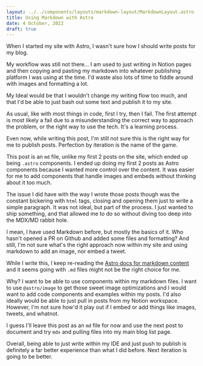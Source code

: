 ```yaml
---
layout: ../../components/layouts/markdown-layout/MarkdownLayout.astro
title: Using Markdown with Astro
date: 4 October, 2022
draft: true
---
```


When I started my site with Astro, I wasn't sure how I should write posts for my blog.

My workflow was still not there... I am used to just writing in Notion pages and then copying and pasting my markdown into whatever publishing platform I was using at the time. I'd waste also lots of time to fiddle around with images and formatting a lot.

My Ideal would be that I wouldn't change my writing flow too much, and that I'd be able to just bash out some text and publish it to my site.

As usual, like with most things in code, first I try, then I fail. The first attempt is most likely a fail due to a misunderstanding the correct way to approach the problem, or the right way to use the tech. It's a learning process.

Even now, while writing this post, I'm still not sure this is the right way for me to publish posts. Perfection by iteration is the name of the game.

This post is an `md` file, unlike my first 2 posts on the site, which ended up being `.astro` components. I ended up doing my first 2 posts as Astro components because I wanted more control over the content. It was easier for me to add components that handle images and embeds without thinking about it too much.

The issue I did have with the way I wrote those posts though was the constant bickering with `html` tags, closing and opening them just to write a simple paragraph. It was not ideal, but part of the process. I just wanted to ship something, and that allowed me to do so without diving too deep into the MDX/MD rabbit hole.

I mean, I have used Markdown before, but mostly the basics of it. Who hasn't opened a PR on Github and added some files and formatting? And still, I'm not sure what's the right approach now within my site and using markdown to add an image, nor embed a tweet.

While I write this, I keep re-reading the [Astro docs for markdown content](https://docs.astro.build/en/guides/markdown-content/) and it seems going with `.md` files might not be the right choice for me.

Why? I want to be able to use components within my markdown files. I want to use `@astro/image` to get those sweet image optimizations and I would want to add code components and examples within my posts. I'd also ideally would be able to just pull in posts from my Notion workspace. However, I'm not sure how'd it play out if I embed or add things like images, tweets, and whatnot.

I guess I'll leave this post as an `md` file for now and use the next post to document and try `mdx` and pulling files into my main blog list page.

Overall, being able to just write within my IDE and just push to publish is definitely a far better experience than what I did before. Next iteration is going to be better.
